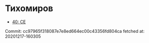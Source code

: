 # Тихомиров
- [40: CE](40.md)

Commit: cc97965f318087e7e8ed664ec00c43356fd804ca
 fetched at: 20201217-160305
